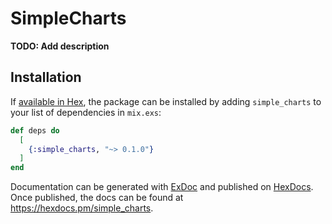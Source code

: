 # SimpleCharts

**TODO: Add description**

## Installation

If [available in Hex](https://hex.pm/docs/publish), the package can be installed
by adding `simple_charts` to your list of dependencies in `mix.exs`:

```elixir
def deps do
  [
    {:simple_charts, "~> 0.1.0"}
  ]
end
```

Documentation can be generated with [ExDoc](https://github.com/elixir-lang/ex_doc)
and published on [HexDocs](https://hexdocs.pm). Once published, the docs can
be found at <https://hexdocs.pm/simple_charts>.
